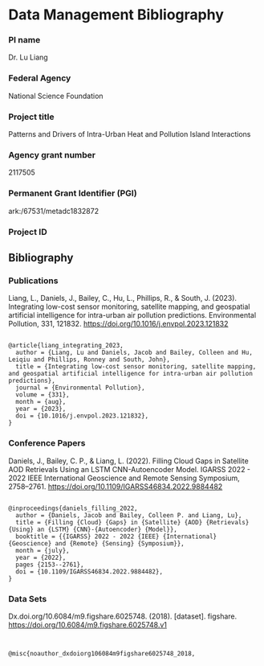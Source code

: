 # Data Management Bibliography

### PI name
Dr. Lu Liang

### Federal Agency
National Science Foundation

### Project title
Patterns and Drivers of Intra-Urban Heat and Pollution Island Interactions

### Agency grant number
2117505

### Permanent Grant Identifier (PGI)	
ark:/67531/metadc1832872

### Project ID

## Bibliography

### Publications

Liang, L., Daniels, J., Bailey, C., Hu, L., Phillips, R., & South, J. (2023). Integrating low-cost sensor monitoring, satellite mapping, and geospatial artificial intelligence for intra-urban air pollution predictions. Environmental Pollution, 331, 121832. https://doi.org/10.1016/j.envpol.2023.121832

```

@article{liang_integrating_2023,
  author = {Liang, Lu and Daniels, Jacob and Bailey, Colleen and Hu, Leiqiu and Phillips, Ronney and South, John},
  title = {Integrating low-cost sensor monitoring, satellite mapping, and geospatial artificial intelligence for intra-urban air pollution predictions},
  journal = {Environmental Pollution},
  volume = {331},
  month = {aug},
  year = {2023},
  doi = {10.1016/j.envpol.2023.121832},
}

```

### Conference Papers

Daniels, J., Bailey, C. P., & Liang, L. (2022). Filling Cloud Gaps in Satellite AOD Retrievals Using an LSTM CNN-Autoencoder Model. IGARSS 2022 - 2022 IEEE International Geoscience and Remote Sensing Symposium, 2758–2761. https://doi.org/10.1109/IGARSS46834.2022.9884482

```

@inproceedings{daniels_filling_2022,
  author = {Daniels, Jacob and Bailey, Colleen P. and Liang, Lu},
  title = {Filling {Cloud} {Gaps} in {Satellite} {AOD} {Retrievals} {Using} an {LSTM} {CNN}-{Autoencoder} {Model}},
  booktitle = {{IGARSS} 2022 - 2022 {IEEE} {International} {Geoscience} and {Remote} {Sensing} {Symposium}},
  month = {july},
  year = {2022},
  pages {2153--2761},
  doi = {10.1109/IGARSS46834.2022.9884482},
}

```

### Data Sets

Dx.doi.org/10.6084/m9.figshare.6025748. (2018). [dataset]. figshare. https://doi.org/10.6084/m9.figshare.6025748.v1

```


@misc{noauthor_dxdoiorg106084m9figshare6025748_2018,
  
